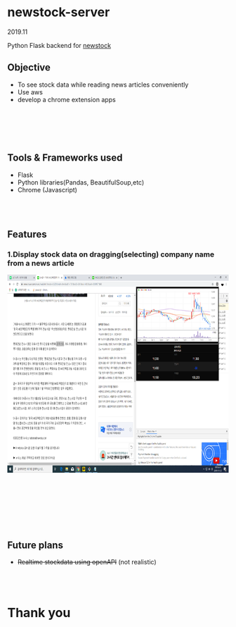 # newstock-server
2019.11

Python Flask backend for <a href='https://github.com/littlejkim/newstock'>newstock</a>
<br>


## Objective
* To see stock data while reading news articles conveniently
* Use aws
* develop a chrome extension apps

<br><br><br><br>
## Tools & Frameworks used
* Flask
* Python libraries(Pandas, BeautifulSoup,etc)
* Chrome (Javascript)
<br><br><br><br>
## Features
### 1.Display stock data on dragging(selecting) company name from a news article
<img src='https://github.com/lpaqkosw/readmeImages/blob/master/newstock/newstock.png' height='450' width='800'></img>
<br><br><br><br><br><br><br><br>

## Future plans
* <s>Realtime stockdata using openAPI</s> (not realistic)
<br><br><br><br>
# Thank you
